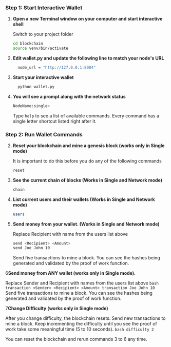 


### Step 1: Start Interactive Wallet


1. **Open a new Terminal window on your computer and start interactive shell**
   
   Switch to your project folder
      ```bash
      cd blockchain
      source venv/bin/activate
      ```

2. **Edit wallet.py and update the following line to match your node's URL**

   ```bash
     node_url = "http://127.0.0.1:8004"
   ```
3. **Start your interactive wallet** 
   ```bash
     python wallet.py
   ```

4. **You will see a prompt along with the network status**

      ```bash
      NodeName:single> 
      ```
   Type `help` to see a list of available commands. Every command has a single letter shortcut listed right after it. 

### Step 2: Run Wallet Commands

2. **Reset your blockchain and mine a genesis block (works only in Single mode)**
   
   It is important to do this before you do any of the following commands

      ```bash 
      reset
      ```
3. **See the current chain of blocks  (Works in Single and Network mode)**
      ```bash
      chain
      ```
4. **List current users and their wallets  (Works in Single and Network mode)**
      ```bash
      users
      ```
5. **Send money from your wallet. (Works in Single and Network mode)**

   Replace Recipient with name from the users list above
      ```bash
      send <Recipient> <Amount>
      send Joe John 10
      ```
   Send five transactions to mine a block. You can see the hashes being generated and validated by the proof of work function. 

6**Send money from ANY wallet (works only in Single mode).**

   Replace Sender and Recipient with names from the users list above
      ```bash
      transaction <Sender> <Recipient> <Amount>
      transaction Joe John 10
      ```
   Send five transactions to mine a block. You can see the hashes being generated and validated by the proof of work function. 

7**Change Difficulty (works only in Single mode)**
   
   After you change difficulty, the blockchain resets. Send new transactions to mine a block. Keep incrementing the difficulty until you see the proof of work take some meaningful time (5 to 10 seconds). 
      ```bash
      difficulty 2
      ```

You can reset the blockchain and rerun commands 3 to 6 any time. 


